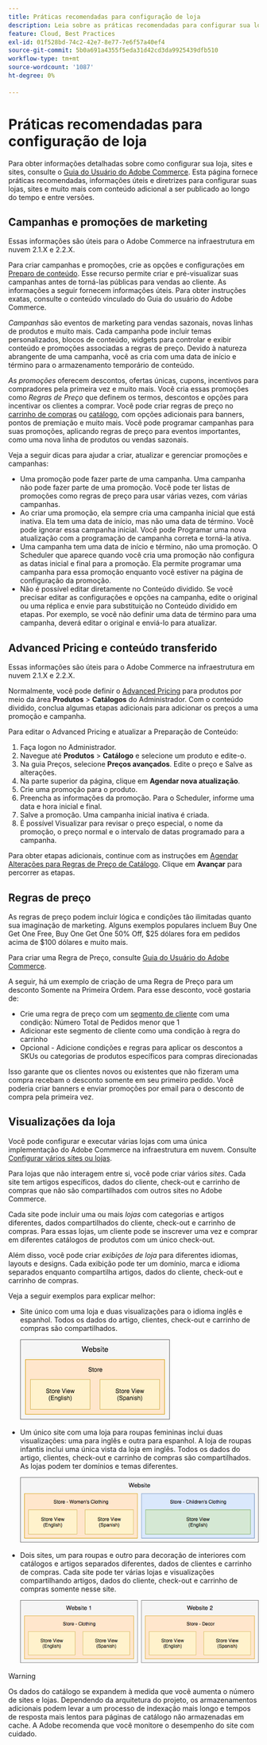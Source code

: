 ```yaml
---
title: Práticas recomendadas para configuração de loja
description: Leia sobre as práticas recomendadas para configurar sua loja na Adobe Commerce na infraestrutura em nuvem.
feature: Cloud, Best Practices
exl-id: 01f528bd-74c2-42e7-8e77-7e6f57a40ef4
source-git-commit: 5b0a691a4355f5eda31d42cd3da9925439dfb510
workflow-type: tm+mt
source-wordcount: '1087'
ht-degree: 0%

---
```


# Práticas recomendadas para configuração de loja

Para obter informações detalhadas sobre como configurar sua loja, sites e sites, consulte o [Guia do Usuário do Adobe Commerce](https://experienceleague.adobe.com/docs/commerce-admin/user-guides/home.html). Esta página fornece práticas recomendadas, informações úteis e diretrizes para configurar suas lojas, sites e muito mais com conteúdo adicional a ser publicado ao longo do tempo e entre versões.

## Campanhas e promoções de marketing

Essas informações são úteis para o Adobe Commerce na infraestrutura em nuvem 2.1.X e 2.2.X.

Para criar campanhas e promoções, crie as opções e configurações em [Preparo de conteúdo](https://experienceleague.adobe.com/docs/commerce-admin/content-design/staging/content-staging.html). Esse recurso permite criar e pré-visualizar suas campanhas antes de torná-las públicas para vendas ao cliente. As informações a seguir fornecem informações úteis. Para obter instruções exatas, consulte o conteúdo vinculado do Guia do usuário do Adobe Commerce.

_Campanhas_ são eventos de marketing para vendas sazonais, novas linhas de produtos e muito mais. Cada campanha pode incluir temas personalizados, blocos de conteúdo, widgets para controlar e exibir conteúdo e promoções associadas a regras de preço. Devido à natureza abrangente de uma campanha, você as cria com uma data de início e término para o armazenamento temporário de conteúdo.

_As promoções_ oferecem descontos, ofertas únicas, cupons, incentivos para compradores pela primeira vez e muito mais. Você cria essas promoções como _Regras de Preço_ que definem os termos, descontos e opções para incentivar os clientes a comprar. Você pode criar regras de preço no [carrinho de compras](https://experienceleague.adobe.com/docs/commerce-admin/marketing/promotions/cart-rules/price-rules-cart.html) ou [catálogo](https://experienceleague.adobe.com/docs/commerce-admin/marketing/promotions/catalog-rules/price-rules-catalog.html), com opções adicionais para banners, pontos de premiação e muito mais. Você pode programar campanhas para suas promoções, aplicando regras de preço para eventos importantes, como uma nova linha de produtos ou vendas sazonais.

Veja a seguir dicas para ajudar a criar, atualizar e gerenciar promoções e campanhas:

* Uma promoção pode fazer parte de uma campanha. Uma campanha não pode fazer parte de uma promoção. Você pode ter listas de promoções como regras de preço para usar várias vezes, com várias campanhas.
* Ao criar uma promoção, ela sempre cria uma campanha inicial que está inativa. Ela tem uma data de início, mas não uma data de término. Você pode ignorar essa campanha inicial. Você pode Programar uma nova atualização com a programação de campanha correta e torná-la ativa.
* Uma campanha tem uma data de início e término, não uma promoção. O Scheduler que aparece quando você cria uma promoção não configura as datas inicial e final para a promoção. Ela permite programar uma campanha para essa promoção enquanto você estiver na página de configuração da promoção.
* Não é possível editar diretamente no Conteúdo dividido. Se você precisar editar as configurações e opções na campanha, edite o original ou uma réplica e envie para substituição no Conteúdo dividido em etapas. Por exemplo, se você não definir uma data de término para uma campanha, deverá editar o original e enviá-lo para atualizar.

## Advanced Pricing e conteúdo transferido

Essas informações são úteis para o Adobe Commerce na infraestrutura em nuvem 2.1.X e 2.2.X.

Normalmente, você pode definir o [Advanced Pricing](https://experienceleague.adobe.com/docs/commerce-admin/catalog/products/pricing/pricing-advanced.html) para produtos por meio da área **Produtos** > **Catálogos** do Administrador. Com o conteúdo dividido, conclua algumas etapas adicionais para adicionar os preços a uma promoção e campanha.

Para editar o Advanced Pricing e atualizar a Preparação de Conteúdo:

1. Faça logon no Administrador.
1. Navegue até **Produtos** > **Catálogo** e selecione um produto e edite-o.
1. Na guia Preços, selecione **Preços avançados**. Edite o preço e Salve as alterações.
1. Na parte superior da página, clique em **Agendar nova atualização**.
1. Crie uma promoção para o produto.
1. Preencha as informações da promoção. Para o Scheduler, informe uma data e hora inicial e final.
1. Salve a promoção. Uma campanha inicial inativa é criada.
1. É possível Visualizar para revisar o preço especial, o nome da promoção, o preço normal e o intervalo de datas programado para a campanha.

Para obter etapas adicionais, continue com as instruções em [Agendar Alterações para Regras de Preço de Catálogo](https://experienceleague.adobe.com/docs/commerce-admin/marketing/promotions/catalog-rules/price-rule-catalog-scheduled-changes.html). Clique em **Avançar** para percorrer as etapas.

## Regras de preço

As regras de preço podem incluir lógica e condições tão ilimitadas quanto sua imaginação de marketing. Alguns exemplos populares incluem Buy One Get One Free, Buy One Get One 50% Off, $25 dólares fora em pedidos acima de $100 dólares e muito mais.

Para criar uma Regra de Preço, consulte [Guia do Usuário do Adobe Commerce](https://experienceleague.adobe.com/docs/commerce-admin/marketing/promotions/catalog-rules/price-rules-catalog-create.html).

A seguir, há um exemplo de criação de uma Regra de Preço para um desconto Somente na Primeira Ordem. Para esse desconto, você gostaria de:

* Crie uma regra de preço com um [segmento de cliente](https://docs.magento.com/user-guide/marketing/customer-segment-price-rule.html) com uma condição: Número Total de Pedidos menor que 1
* Adicionar este segmento de cliente como uma condição à regra do carrinho
* Opcional - Adicione condições e regras para aplicar os descontos a SKUs ou categorias de produtos específicos para compras direcionadas

Isso garante que os clientes novos ou existentes que não fizeram uma compra recebam o desconto somente em seu primeiro pedido. Você poderia criar banners e enviar promoções por email para o desconto de compra pela primeira vez.

## Visualizações da loja

Você pode configurar e executar várias lojas com uma única implementação do Adobe Commerce na infraestrutura em nuvem. Consulte [Configurar vários sites ou lojas](multiple-sites.md).

Para lojas que não interagem entre si, você pode criar vários _sites_. Cada site tem artigos específicos, dados do cliente, check-out e carrinho de compras que não são compartilhados com outros sites no Adobe Commerce.

Cada site pode incluir uma ou mais _lojas_ com categorias e artigos diferentes, dados compartilhados do cliente, check-out e carrinho de compras. Para essas lojas, um cliente pode se inscrever uma vez e comprar em diferentes catálogos de produtos com um único check-out.

Além disso, você pode criar _exibições de loja_ para diferentes idiomas, layouts e designs. Cada exibição pode ter um domínio, marca e idioma separados enquanto compartilha artigos, dados do cliente, check-out e carrinho de compras.

Veja a seguir exemplos para explicar melhor:

* Site único com uma loja e duas visualizações para o idioma inglês e espanhol. Todos os dados do artigo, clientes, check-out e carrinho de compras são compartilhados.

  ![Exemplo de armazenamento 1](../../assets/example-store1.png)

* Um único site com uma loja para roupas femininas inclui duas visualizações: uma para inglês e outra para espanhol. A loja de roupas infantis inclui uma única vista da loja em inglês. Todos os dados do artigo, clientes, check-out e carrinho de compras são compartilhados. As lojas podem ter domínios e temas diferentes.

  ![Exemplo de armazenamento 2](../../assets/example-store2.png)

* Dois sites, um para roupas e outro para decoração de interiores com catálogos e artigos separados diferentes, dados de clientes e carrinho de compras. Cada site pode ter várias lojas e visualizações compartilhando artigos, dados do cliente, check-out e carrinho de compras somente nesse site.

  ![Exemplo de armazenamento 3](../../assets/example-store3.png)

>[!WARNING]
>
>Os dados do catálogo se expandem à medida que você aumenta o número de sites e lojas. Dependendo da arquitetura do projeto, os armazenamentos adicionais podem levar a um processo de indexação mais longo e tempos de resposta mais lentos para páginas de catálogo não armazenadas em cache. A Adobe recomenda que você monitore o desempenho do site com cuidado.
